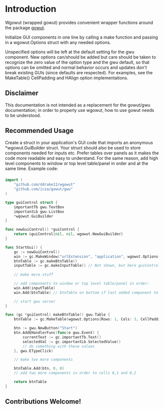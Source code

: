 # Introduction 
Wgowut (wrapped gowut) provides convenient wrapper functions around the package [gowut](github.com/icza/gowut). 

Initialize GUI components in one line by calling a make function and passing in a wgowut.Options struct with any needed options. 

Unspecified options will be left at the default setting for the gwu component. New options can/should be added but care should be taken to recognize the zero value of the option type and the gwu default, so that options can be omitted and normal behavior occurs and updates don't break existing GUIs (since defaults are respected). For examples, see the MakeTable() CellPadding and HAlign option implementations.

## Disclaimer
 
This documentation is not intended as a replacement for the gowut/gwu documentation; in order to properly use wgowut, how to use gowut needs to be understood.
 
## Recommended Usage

Create a struct in your application's GUI code that imports an anonymous *wgowut.GuiBuilder struct. Your struct should also be used to store components needed for inputs etc. Prefer tables over panels as it makes the code more readable and easy to understand. For the same reason, add high level components to window or top level table/panel in order and at the same time. Example code:    
###
```go
import (
	"github.com/ddrake12/wgowut"
	"github.com/icza/gowut/gwu"
)

type guiControl struct {
	importantTb gwu.TextBox
	importantLb gwu.ListBox
	*wgowut.GuiBuilder
}

func newGuiControl() *guiControl {
	return &guiControl{nil, nil, wgowut.NewGuiBuilder}
}

func StartGui() {
	gc := newGuiControl()
	win := gc.MakeWindow("urlExtension", "application", wgowut.Options{CellPadding: 10})
	btnTable := gc.makeBtnTable()
	inputTable := gc.makeInputTable() // Not shown, but here guiControl.importantTb and guiControl.importantLb would be created
	
	// make more stuff

	// add components to window or top level table/panel in order:
	win.Add(inputTable)
	win.Add(btnTable) // btnTable on bottom if last added component to a gwu.Window

	// start gwu server
}

func (gc *guiControl) makeBtnTable() gwu.Table {
	btnTable := gc.MakeTable(wgowut.Options{Rows: 1, Cols: 3, CellPadding: 5, HAlign: gwu.HARight})

	btn := gwu.NewButton("Start")
	btn.AddEHandlerFunc(func(e gwu.Event) {
		currentText := gc.importantTb.Text()
		selectedVal := gc.importantLb.SelectedValue()
		// do something with these values
	}, gwu.ETypeClick)

	// make two more components

	btnTable.Add(btn, 0, 0)
	// add two more components in order to cells 0,1 and 0,2

	return btnTable
}
```

## Contributions Welcome! 